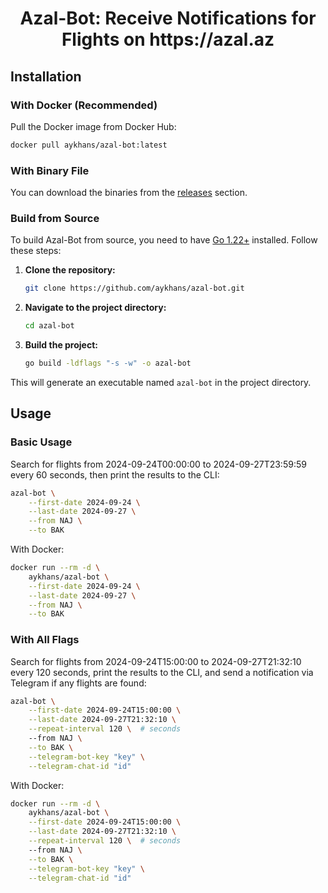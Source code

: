 <h1 align="center">Azal-Bot: Receive Notifications for Flights on https://azal.az</h1>

## Installation

### With Docker (Recommended)
Pull the Docker image from Docker Hub:
```sh
docker pull aykhans/azal-bot:latest
```

### With Binary File
You can download the binaries from the [releases](https://github.com/aykhans/azal-bot/releases) section.

### Build from Source
To build Azal-Bot from source, you need to have [Go 1.22+](https://golang.org/dl/) installed. Follow these steps:

1. **Clone the repository:**

    ```sh
    git clone https://github.com/aykhans/azal-bot.git
    ```

2. **Navigate to the project directory:**

    ```sh
    cd azal-bot
    ```

3. **Build the project:**

    ```sh
    go build -ldflags "-s -w" -o azal-bot
    ```

This will generate an executable named `azal-bot` in the project directory.

## Usage

### Basic Usage
Search for flights from 2024-09-24T00:00:00 to 2024-09-27T23:59:59 every 60 seconds, then print the results to the CLI:
```sh
azal-bot \
    --first-date 2024-09-24 \
    --last-date 2024-09-27 \
    --from NAJ \
    --to BAK 
```
With Docker:
```sh
docker run --rm -d \
    aykhans/azal-bot \
    --first-date 2024-09-24 \
    --last-date 2024-09-27 \
    --from NAJ \
    --to BAK 
```

### With All Flags
Search for flights from 2024-09-24T15:00:00 to 2024-09-27T21:32:10 every 120 seconds, print the results to the CLI, and send a notification via Telegram if any flights are found:
```sh
azal-bot \
    --first-date 2024-09-24T15:00:00 \
    --last-date 2024-09-27T21:32:10 \
    --repeat-interval 120 \  # seconds
    --from NAJ \
    --to BAK \
    --telegram-bot-key "key" \
    --telegram-chat-id "id"
```
With Docker:
```sh
docker run --rm -d \
    aykhans/azal-bot \
    --first-date 2024-09-24T15:00:00 \
    --last-date 2024-09-27T21:32:10 \
    --repeat-interval 120 \  # seconds
    --from NAJ \
    --to BAK \
    --telegram-bot-key "key" \
    --telegram-chat-id "id"
```
